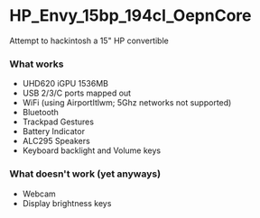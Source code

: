 # HP_Envy_15bp_194cl_OepnCore
Attempt to hackintosh a 15" HP convertible
### What works
* UHD620 iGPU 1536MB
* USB 2/3/C ports mapped out
* WiFi (using AirportItlwm; 5Ghz networks not supported)
* Bluetooth
* Trackpad Gestures
* Battery Indicator
* ALC295 Speakers
* Keyboard backlight and Volume keys
### What doesn't work (yet anyways)
* Webcam
* Display brightness keys

